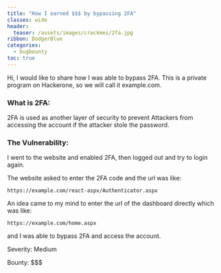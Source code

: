 ```yaml
---
title: "How I earned $$$ by bypassing 2FA"
classes: wide
header:
  teaser: /assets/images/crackmes/2fa.jpg
ribbon: DodgerBlue
categories:
  - bugbounty
toc: true
---
```


Hi, I would like to share how I was able to bypass 2FA. This is a private program on Hackerone, so we will call it example.com.


### What is 2FA:

2FA is used as another layer of security to prevent Attackers from accessing the account if the attacker stole the password.

### The Vulnerability:

I went to the website and enabled 2FA, then logged out and try to login again.

The website asked to enter the 2FA code and the url was like:

    https://example.com/react-aspx/Authenticator.aspx
 
An idea came to my mind to enter the url of the dashboard directly which was like:

    https://example.com/home.aspx

and I was able to bypass 2FA and access the account.

Severity: Medium

Bounty: $$$
